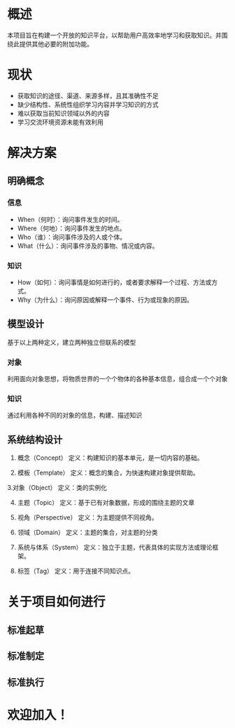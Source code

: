# 概述
本项目旨在构建一个开放的知识平台，以帮助用户高效率地学习和获取知识。并围绕此提供其他必要的附加功能。
# 现状
- 获取知识的途径、渠道、来源多样，且其准确性不足
- 缺少结构性、系统性组织学习内容并学习知识的方式
- 难以获取当前知识领域以外的内容
- 学习交流环境资源未能有效利用
# 解决方案

## 明确概念

### 信息

- When（何时）：询问事件发生的时间。
- Where（何地）：询问事件发生的地点。
- Who（谁）：询问事件涉及的人或个体。
- What（什么）：询问事件涉及的事物、情况或内容。

### 知识

- How（如何）：询问事情是如何进行的，或者要求解释一个过程、方法或方式。
- Why（为什么）：询问原因或解释一个事件、行为或现象的原因。
## 模型设计

基于以上两种定义，建立两种独立但联系的模型

### 对象

利用面向对象思想，将物质世界的一个个物体的各种基本信息，组合成一个个对象

### 知识

通过利用各种不同的对象的信息，构建、描述知识

## 系统结构设计
1. 概念（Concept）
定义：构建知识的基本单元，是一切内容的基础。

2. 模板（Template）
定义：概念的集合，为快速构建对象提供帮助。

3.对象（Object）
定义：类的实例化

4. 主题（Topic）
定义：基于已有对象数据，形成的围绕主题的文章

5. 视角（Perspective）
定义：为主题提供不同视角。

6. 领域（Domain）
定义：主题的集合，对主题的分类

7. 系统与体系（System）
定义：独立于主题，代表具体的实现方法或理论框架。

8. 标签（Tag）
定义：用于连接不同知识点。

# 关于项目如何进行

## 标准起草
## 标准制定
## 标准执行

# 欢迎加入！
